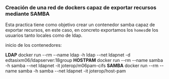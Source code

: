 ### Creación de una red de dockers capaz de exportar recursos mediante SAMBA

Esta practica tiene como objetivo crear un contenedor samba capaz de exportar recursos, en este caso, 
en concreto exportamos los `homes`de los usuarios tanto locales como de ldap.



inicio de los contenedores:

**LDAP** docker run --rm --name ldap -h ldap --net ldapnet -d edtasixm06/ldapserver:18group
**HOSTPAM** docker run --rm --name samba -h samba --net ldapnet -it joterop/m06pam-cifs
**SAMBA** docker run --rm --name samba -h samba --net ldapnet -it joterop/host-pam



